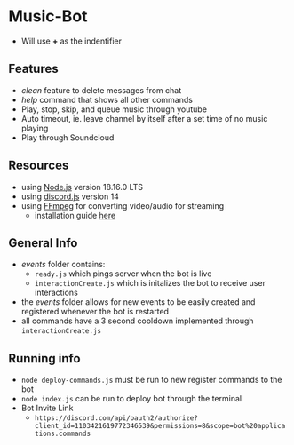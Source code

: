 # Music-Bot
- Will use **+** as the indentifier

## Features
- *clean* feature to delete messages from chat
- *help* command that shows all other commands
- Play, stop, skip, and queue music through youtube
- Auto timeout, ie. leave channel by itself after a set time of no music playing
- Play through Soundcloud

## Resources
- using [Node.js](https://nodejs.org/en?ref=gabrieltanner.org) version 18.16.0 LTS
- using [discord.js](https://discord.js.org/) version 14
- using [FFmpeg](https://www.ffmpeg.org/?ref=gabrieltanner.org) for converting video/audio for streaming
    - installation guide [here](https://www.youtube.com/watch?v=5xgegeBL0kw&ab_channel=CodingSensei)

## General Info
- *events* folder contains:
    - `ready.js` which pings server when the bot is live
    - `interactionCreate.js` which is initalizes the bot to receive user interactions
- the *events* folder allows for new events to be easily created and registered whenever the bot is restarted
- all commands have a 3 second cooldown implemented through `interactionCreate.js`


## Running info
- `node deploy-commands.js` must be run to new register commands to the bot
- `node index.js` can be run to deploy bot through the terminal
- Bot Invite Link
    - `https://discord.com/api/oauth2/authorize?client_id=1103421619772346539&permissions=8&scope=bot%20applications.commands`